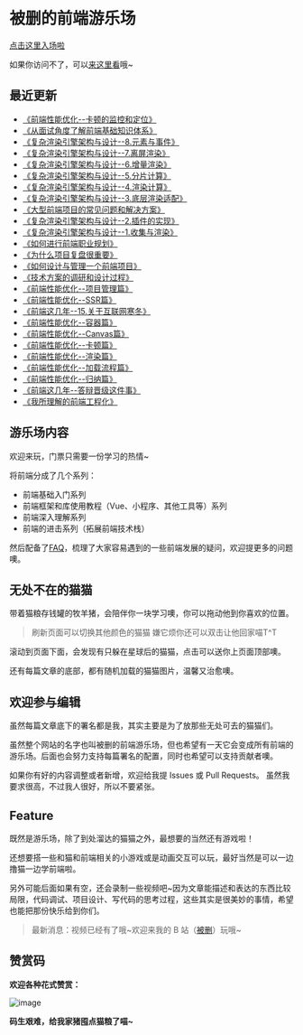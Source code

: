 # 被删的前端游乐场
[点击这里入场啦](https://godbasin.github.io/front-end-playground/)

如果你访问不了，可以[来这里看](http://www.godbasin.com)哦~

## 最近更新

- [《前端性能优化--卡顿的监控和定位》](https://godbasin.github.io/front-end-playground/front-end-basic/performance/front-end-performance-no-response-solution.html)   
- [《从面试角度了解前端基础知识体系》](https://godbasin.github.io/front-end-playground/front-end-basic/skill/learn-front-end-develop-from-interview.html)   
- [《复杂渲染引擎架构与设计--8.元素与事件》](https://godbasin.github.io/front-end-playground/front-end-basic/render-engine/render-engine-element-and-event.html)    
- [《复杂渲染引擎架构与设计--7.离屏渲染》](https://godbasin.github.io/front-end-playground/front-end-basic/render-engine/render-engine-offscreen-render.html)    
- [《复杂渲染引擎架构与设计--6.增量渲染》](https://godbasin.github.io/front-end-playground/front-end-basic/render-engine/render-engine-diff-render.html)    
- [《复杂渲染引擎架构与设计--5.分片计算》](https://godbasin.github.io/front-end-playground/front-end-basic/render-engine/render-engine-calculate-split.html)    
- [《复杂渲染引擎架构与设计--4.渲染计算》](https://godbasin.github.io/front-end-playground/front-end-basic/render-engine/render-engine-calculate.html)    
- [《复杂渲染引擎架构与设计--3.底层渲染适配》](https://godbasin.github.io/front-end-playground/front-end-basic/render-engine/render-engine-bottom-render-architecture.html)    
- [《大型前端项目的常见问题和解决方案》](https://godbasin.github.io/front-end-playground/front-end-basic/deep-learning/complex-front-end-project-solution.html)    
- [《复杂渲染引擎架构与设计--2.插件的实现》](https://godbasin.github.io/front-end-playground/front-end-basic/render-engine/render-engine-plugin-design.html)    
- [《复杂渲染引擎架构与设计--1.收集与渲染》](https://godbasin.github.io/front-end-playground/front-end-basic/render-engine/render-engine-render-and-collect.html)    
- [《如何进行前端职业规划》](https://godbasin.github.io/front-end-playground/front-end-basic/skill/front-end-career-planning.html)    
- [《为什么项目复盘很重要》](https://godbasin.github.io/front-end-playground/front-end-basic/skill/why-project-reviews-are-important.html)    
- [《如何设计与管理一个前端项目》](https://godbasin.github.io/front-end-playground/front-end-basic/skill/design-and-manage-front-end-project.html)    
- [《技术方案的调研和设计过程》](https://godbasin.github.io/front-end-playground/front-end-basic/skill/research-and-design-process.html)    
- [《前端性能优化--项目管理篇》](https://godbasin.github.io/front-end-playground/front-end-basic/performance/front-end-performance-optimization.html)    
- [《前端性能优化--SSR篇》](https://godbasin.github.io/front-end-playground/front-end-basic/performance/front-end-performance-ssr.html)    
- [《前端这几年--15.关于互联网寒冬》](https://godbasin.github.io/front-end-playground/front-end-work/front-end-days/about-front-end-15.html)   
- [《前端性能优化--容器篇》](https://godbasin.github.io/front-end-playground/front-end-basic/performance/front-end-performance-container.html)    
- [《前端性能优化--Canvas篇》](https://godbasin.github.io/front-end-playground/front-end-basic/performance/front-end-performance-canvas.html)    
- [《前端性能优化--卡顿篇》](https://godbasin.github.io/front-end-playground/front-end-basic/performance/front-end-performance-no-responding.html)    
- [《前端性能优化--渲染篇》](https://godbasin.github.io/front-end-playground/front-end-basic/performance/front-end-performance-render.html)    
- [《前端性能优化--加载流程篇》](https://godbasin.github.io/front-end-playground/front-end-basic/performance/front-end-performance-startup.html)    
- [《前端性能优化--归纳篇》](https://godbasin.github.io/front-end-playground/front-end-basic/performance/front-end-performance-optimization.html)    
- [《前端这几年--答辩晋级这件事》](https://godbasin.github.io/front-end-playground/front-end-work/front-end-days/about-updating.html)    
- [《我所理解的前端工程化》](https://godbasin.github.io/front-end-playground/front-end-basic/deep-learning/front-end-engineering.html)   

## 游乐场内容
欢迎来玩，门票只需要一份学习的热情~

将前端分成了几个系列：
- 前端基础入门系列
- 前端框架和库使用教程（Vue、小程序、其他工具等）系列
- 前端深入理解系列
- 前端的进击系列（拓展前端技术栈）

然后配备了[FAQ](https://godbasin.github.io/front-end-playground/faq.html)，梳理了大家容易遇到的一些前端发展的疑问，欢迎提更多的问题噢。

## 无处不在的猫猫
带着猫粮存钱罐的牧羊猪，会陪伴你一块学习噢，你可以拖动他到你喜欢的位置。
> 刷新页面可以切换其他颜色的猫猫
> 嫌它烦你还可以双击让他回家喵T^T

滚动到页面下面，会发现有只躲在星球后的猫猫，点击可以送你上页面顶部噢。

还有每篇文章的底部，都有随机加载的猫猫图片，温馨又治愈噢。

## 欢迎参与编辑
虽然每篇文章底下的署名都是我，其实主要是为了放那些无处可去的猫猫们。

虽然整个网站的名字也叫被删的前端游乐场，但也希望有一天它会变成所有前端的游乐场。后面也会努力支持每篇署名的配置，同时也希望可以支持贡献者噢。

如果你有好的内容调整或者新增，欢迎给我提 Issues 或 Pull Requests。
虽然我要求很高，不过我人很好，所以不要紧张。

## Feature
既然是游乐场，除了到处溜达的猫猫之外，最想要的当然还有游戏啦！

还想要搭一些和猫和前端相关的小游戏或是动画交互可以玩，最好当然是可以一边撸猫一边学前端啦。

另外可能后面如果有空，还会录制一些视频吧~因为文章能描述和表达的东西比较局限，代码调试、项目设计、写代码的思考过程，这些其实是很美妙的事情，希望也能把那份快乐给到你们。

> 最新消息：视频已经有了哦~欢迎来我的 B 站（[被删](https://space.bilibili.com/42233366)）玩哦~

## 赞赏码

**欢迎各种花式赞赏：**

![image](https://github-imglib-1255459943.cos.ap-chengdu.myqcloud.com/2code2.jpg)

**码生艰难，给我家猪囤点猫粮了喵~**
